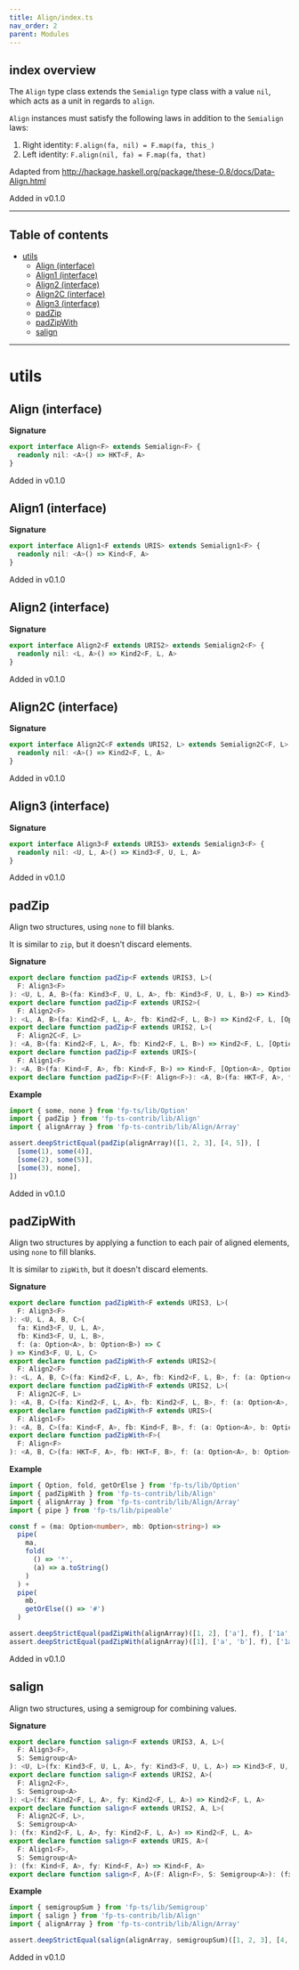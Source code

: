 ```yaml
---
title: Align/index.ts
nav_order: 2
parent: Modules
---
```


## index overview

The `Align` type class extends the `Semialign` type class with a value `nil`, which
acts as a unit in regards to `align`.

`Align` instances must satisfy the following laws in addition to the `Semialign` laws:

1. Right identity: `F.align(fa, nil) = F.map(fa, this_)`
2. Left identity: `F.align(nil, fa) = F.map(fa, that)`

Adapted from http://hackage.haskell.org/package/these-0.8/docs/Data-Align.html

Added in v0.1.0

---

<h2 class="text-delta">Table of contents</h2>

- [utils](#utils)
  - [Align (interface)](#align-interface)
  - [Align1 (interface)](#align1-interface)
  - [Align2 (interface)](#align2-interface)
  - [Align2C (interface)](#align2c-interface)
  - [Align3 (interface)](#align3-interface)
  - [padZip](#padzip)
  - [padZipWith](#padzipwith)
  - [salign](#salign)

---

# utils

## Align (interface)

**Signature**

```ts
export interface Align<F> extends Semialign<F> {
  readonly nil: <A>() => HKT<F, A>
}
```

Added in v0.1.0

## Align1 (interface)

**Signature**

```ts
export interface Align1<F extends URIS> extends Semialign1<F> {
  readonly nil: <A>() => Kind<F, A>
}
```

Added in v0.1.0

## Align2 (interface)

**Signature**

```ts
export interface Align2<F extends URIS2> extends Semialign2<F> {
  readonly nil: <L, A>() => Kind2<F, L, A>
}
```

Added in v0.1.0

## Align2C (interface)

**Signature**

```ts
export interface Align2C<F extends URIS2, L> extends Semialign2C<F, L> {
  readonly nil: <A>() => Kind2<F, L, A>
}
```

Added in v0.1.0

## Align3 (interface)

**Signature**

```ts
export interface Align3<F extends URIS3> extends Semialign3<F> {
  readonly nil: <U, L, A>() => Kind3<F, U, L, A>
}
```

Added in v0.1.0

## padZip

Align two structures, using `none` to fill blanks.

It is similar to `zip`, but it doesn't discard elements.

**Signature**

```ts
export declare function padZip<F extends URIS3, L>(
  F: Align3<F>
): <U, L, A, B>(fa: Kind3<F, U, L, A>, fb: Kind3<F, U, L, B>) => Kind3<F, U, L, [Option<A>, Option<B>]>
export declare function padZip<F extends URIS2>(
  F: Align2<F>
): <L, A, B>(fa: Kind2<F, L, A>, fb: Kind2<F, L, B>) => Kind2<F, L, [Option<A>, Option<B>]>
export declare function padZip<F extends URIS2, L>(
  F: Align2C<F, L>
): <A, B>(fa: Kind2<F, L, A>, fb: Kind2<F, L, B>) => Kind2<F, L, [Option<A>, Option<B>]>
export declare function padZip<F extends URIS>(
  F: Align1<F>
): <A, B>(fa: Kind<F, A>, fb: Kind<F, B>) => Kind<F, [Option<A>, Option<B>]>
export declare function padZip<F>(F: Align<F>): <A, B>(fa: HKT<F, A>, fb: HKT<F, B>) => HKT<F, [Option<A>, Option<B>]>
```

**Example**

```ts
import { some, none } from 'fp-ts/lib/Option'
import { padZip } from 'fp-ts-contrib/lib/Align'
import { alignArray } from 'fp-ts-contrib/lib/Align/Array'

assert.deepStrictEqual(padZip(alignArray)([1, 2, 3], [4, 5]), [
  [some(1), some(4)],
  [some(2), some(5)],
  [some(3), none],
])
```

Added in v0.1.0

## padZipWith

Align two structures by applying a function to each pair of aligned elements, using `none` to fill blanks.

It is similar to `zipWith`, but it doesn't discard elements.

**Signature**

```ts
export declare function padZipWith<F extends URIS3, L>(
  F: Align3<F>
): <U, L, A, B, C>(
  fa: Kind3<F, U, L, A>,
  fb: Kind3<F, U, L, B>,
  f: (a: Option<A>, b: Option<B>) => C
) => Kind3<F, U, L, C>
export declare function padZipWith<F extends URIS2>(
  F: Align2<F>
): <L, A, B, C>(fa: Kind2<F, L, A>, fb: Kind2<F, L, B>, f: (a: Option<A>, b: Option<B>) => C) => Kind2<F, L, C>
export declare function padZipWith<F extends URIS2, L>(
  F: Align2C<F, L>
): <A, B, C>(fa: Kind2<F, L, A>, fb: Kind2<F, L, B>, f: (a: Option<A>, b: Option<B>) => C) => Kind2<F, L, C>
export declare function padZipWith<F extends URIS>(
  F: Align1<F>
): <A, B, C>(fa: Kind<F, A>, fb: Kind<F, B>, f: (a: Option<A>, b: Option<B>) => C) => Kind<F, C>
export declare function padZipWith<F>(
  F: Align<F>
): <A, B, C>(fa: HKT<F, A>, fb: HKT<F, B>, f: (a: Option<A>, b: Option<B>) => C) => HKT<F, C>
```

**Example**

```ts
import { Option, fold, getOrElse } from 'fp-ts/lib/Option'
import { padZipWith } from 'fp-ts-contrib/lib/Align'
import { alignArray } from 'fp-ts-contrib/lib/Align/Array'
import { pipe } from 'fp-ts/lib/pipeable'

const f = (ma: Option<number>, mb: Option<string>) =>
  pipe(
    ma,
    fold(
      () => '*',
      (a) => a.toString()
    )
  ) +
  pipe(
    mb,
    getOrElse(() => '#')
  )

assert.deepStrictEqual(padZipWith(alignArray)([1, 2], ['a'], f), ['1a', '2#'])
assert.deepStrictEqual(padZipWith(alignArray)([1], ['a', 'b'], f), ['1a', '*b'])
```

Added in v0.1.0

## salign

Align two structures, using a semigroup for combining values.

**Signature**

```ts
export declare function salign<F extends URIS3, A, L>(
  F: Align3<F>,
  S: Semigroup<A>
): <U, L>(fx: Kind3<F, U, L, A>, fy: Kind3<F, U, L, A>) => Kind3<F, U, L, A>
export declare function salign<F extends URIS2, A>(
  F: Align2<F>,
  S: Semigroup<A>
): <L>(fx: Kind2<F, L, A>, fy: Kind2<F, L, A>) => Kind2<F, L, A>
export declare function salign<F extends URIS2, A, L>(
  F: Align2C<F, L>,
  S: Semigroup<A>
): (fx: Kind2<F, L, A>, fy: Kind2<F, L, A>) => Kind2<F, L, A>
export declare function salign<F extends URIS, A>(
  F: Align1<F>,
  S: Semigroup<A>
): (fx: Kind<F, A>, fy: Kind<F, A>) => Kind<F, A>
export declare function salign<F, A>(F: Align<F>, S: Semigroup<A>): (fx: HKT<F, A>, fy: HKT<F, A>) => HKT<F, A>
```

**Example**

```ts
import { semigroupSum } from 'fp-ts/lib/Semigroup'
import { salign } from 'fp-ts-contrib/lib/Align'
import { alignArray } from 'fp-ts-contrib/lib/Align/Array'

assert.deepStrictEqual(salign(alignArray, semigroupSum)([1, 2, 3], [4, 5]), [5, 7, 3])
```

Added in v0.1.0
